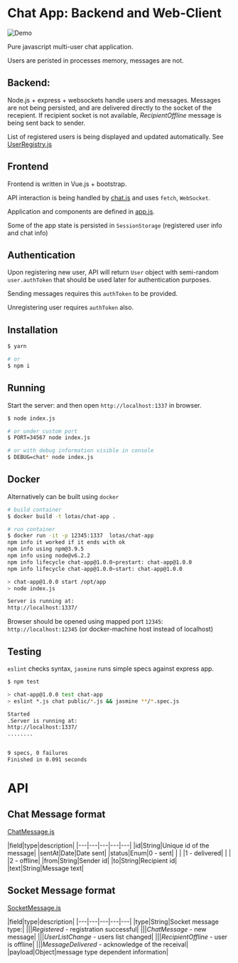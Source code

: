 # Chat App: Backend and Web-Client

![Demo](http://g.recordit.co/Ei4aSxodcQ.gif "Demo interaction")


Pure javascript multi-user chat application.

Users are peristed in processes memory, messages are not.

## Backend:
Node.js + express + websockets handle users and messages.
Messages are not being persisted, and are delivered directly to the socket of the recepient.
If recipient socket is not available, *RecipientOffline* message is being sent back to sender.

List of registered users is being displayed and updated automatically. See [UserRegistry.js](chat/UserRegistry.js)

## Frontend

Frontend is written in Vue.js + bootstrap.

API interaction is being handled by [chat.js](public/chat.js) and uses `fetch`, `WebSocket`.

Application and components are defined in [app.js](public/app.js).

Some of the app state is persisted in `SessionStorage` (registered user info and chat info)


## Authentication

Upon registering new user, API will return `User` object with semi-random `user.authToken` that should be used later for authentication purposes.

Sending messages requires this `authToken` to be provided.

Unregistering user requires `authToken` also.


## Installation

```bash
$ yarn

# or
$ npm i
```

## Running

Start the server: and then open `http://localhost:1337` in browser.

```bash
$ node index.js

# or under custom port
$ PORT=34567 node index.js

# or with debug information visible in console
$ DEBUG=chat* node index.js
```

## Docker

Alternatively can be built using `docker`

```bash
# build container
$ docker build -t lotas/chat-app .

# run container
$ docker run -it -p 12345:1337  lotas/chat-app
npm info it worked if it ends with ok
npm info using npm@3.9.5
npm info using node@v6.2.2
npm info lifecycle chat-app@1.0.0~prestart: chat-app@1.0.0
npm info lifecycle chat-app@1.0.0~start: chat-app@1.0.0

> chat-app@1.0.0 start /opt/app
> node index.js

Server is running at:
http://localhost:1337/

```

Browser should be opened using mapped port `12345`: `http://localhost:12345` (or docker-machine host instead of localhost)

## Testing

`eslint` checks syntax, `jasmine` runs simple specs against express app.

```bash
$ npm test

> chat-app@1.0.0 test chat-app
> eslint *.js chat public/*.js && jasmine **/*.spec.js

Started
.Server is running at:
http://localhost:1337/
........


9 specs, 0 failures
Finished in 0.091 seconds

```

# API

## Chat Message format

[ChatMessage.js](chat/ChatMessage.js)

|field|type|description|
|---|---|---|---|---|
|id|String|Unique id of the message|
|sentAt|Date|Date sent|
|status|Enum|0 - sent|
| | |1 - delivered|
| | |2 - offline|
|from|String|Sender id|
|to|String|Recipient id|
|text|String|Message text|


## Socket Message format

[SocketMessage.js](chat/SocketMessage.js)

|field|type|description|
|---|---|---|---|---|
|type|String|Socket message type:|
|||*Registered* - registration successful|
|||*ChatMessage* - new message|
|||*UserListChange* - users list changed|
|||*RecipientOffline* - user is offline|
|||*MessageDelivered* - acknowledge of the receival|
|payload|Object|message type dependent information|
